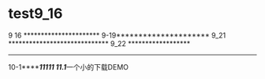 # test9_16
9 16 **********************
9-19*********************
9_21 *****************************
9_22 ******************
************
10-1***************11111
11.1***********一个小的下载DEMO